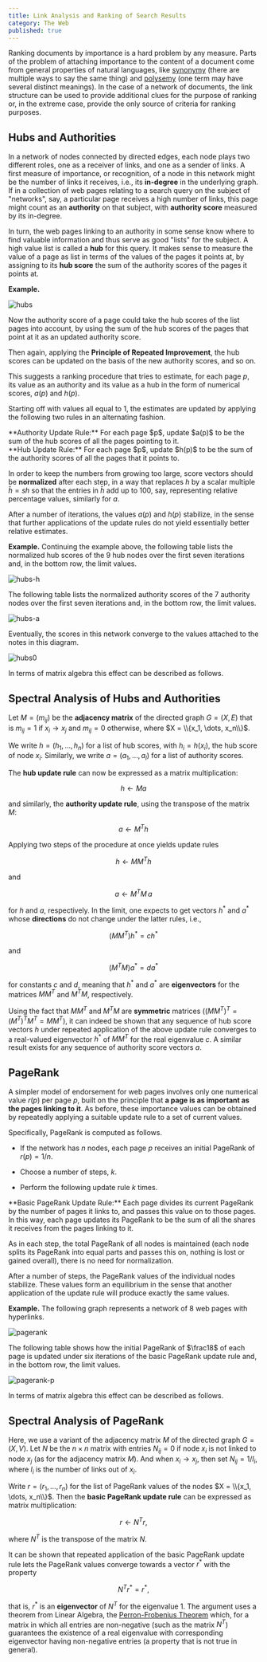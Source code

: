 ```yaml
---
title: Link Analysis and Ranking of Search Results
category: The Web
published: true
---
```


Ranking documents by importance is a hard problem by any measure.
Parts of the problem of attaching importance to the content of a
document come from general properties of natural languages, like
[synonymy] (there are multiple ways to say the same thing) and
[polysemy] (one term may have several distinct meanings).  In the case
of a network of documents, the link structure can be used to provide
additional clues for the purpose of ranking or, in the extreme case,
provide the only source of criteria for ranking purposes.

##  Hubs and Authorities

In a network of nodes connected by directed edges, each node
plays two different roles, one as a receiver of links, and one as
a sender of links.  A first measure of importance, or recognition, of
a node in this network might be the number of
links it receives, i.e., its **in-degree** in the underlying graph.
If in a collection of web pages relating to a search query on the
subject of "networks", say, a particular page receives a high number
of links, this page might count as an **authority** on that subject,
with **authority score** measured by its in-degree.

In turn, the web pages linking to an authority in some sense know
where to find valuable information and thus serve as good "lists" for
the subject.
A high value list is called a **hub** for this query.
It makes sense to measure the value of a page as list in
terms of the values of the pages it points at, by assigning to its
**hub score** the sum of the authority scores of the pages it points
at.

**Example.**

![hubs]

Now
the authority score of a page  could take the hub scores
of the list pages into account, by using the sum of the hub scores
of the pages that point at it as an updated authority score.

Then again, applying the **Principle of Repeated Improvement**,
the hub scores can be updated on the basis of the new authority scores,
and so on.

This suggests a ranking procedure that tries to estimate, for each page $p$,
its value as an authority and its value as a hub in the form
of numerical scores, $a(p)$ and $h(p)$.

Starting off with values all equal to $1$, the estimates are updated
by applying the following two rules in an alternating fashion.

<div class="note" markdown="1">
**Authority Update Rule:**
For each page $p$, update $a(p)$
to be the sum of the hub scores of all the pages pointing to it.
</div>


<div class="note" markdown="1">
**Hub Update Rule:**
For each page $p$,
update $h(p)$
to be the sum of the authority
scores of all the pages
that it points to.
</div>

In order to keep the numbers from growing too large,
score vectors should be **normalized** after each step,
in a way that  replaces $h$ by a scalar multiple $\hat{h} = sh$
so that the entries in $\hat{h}$ add up to $100$, say,
representing relative percentage values,
similarly for $a$.

After a number of iterations, the values $a(p)$ and
$h(p)$ stabilize, in the sense that further applications of
the update rules do not yield essentially better relative estimates.

**Example.**
Continuing the example above,
the following table lists the normalized hub scores of the $9$
hub nodes  over the  first seven iterations and, in the bottom row,
the limit values.

![hubs-h]

The following table lists the normalized authority scores of the $7$
authority nodes  over the  first seven iterations and, in the bottom row,
the limit values.

![hubs-a]

Eventually, the scores in this network converge to the values
attached to the notes in this diagram.

![hubs0]

In terms of matrix algebra this effect can be described as follows.

##  Spectral Analysis of Hubs and Authorities

Let $M = (m_{ij})$ be the **adjacency matrix** of the directed graph
$G = (X, E)$
that is $m_{ij} = 1$ if $x_i \to x_j$ and $m_{ij} = 0$ otherwise,
where $X = \\{x_1, \dots, x_n\\}$.

We write $h = (h_1, \dots, h_n)$ for a list of hub scores, with $h_i = h(x_i)$,
the hub score of node $x_i$.  Similarly, we write $a = (a_1, \dots, a_l)$ for
a list of authority scores.

The **hub update rule** can now be expressed as
a matrix multiplication:

$$
h \gets M a
$$

and similarly, the **authority update rule**, using the transpose of the matrix $M$:

$$
a \gets M^{T} h
$$

Applying two steps of the procedure at once yields update rules

$$
  h \gets M M^T h
$$

and

$$
  a \gets M^T M \, a
$$

for $h$ and $a$, respectively.  In the limit, one expects
to get vectors $h^{\ast}$ and $a^{\ast}$ whose **directions** do not change
under the latter rules, i.e.,

$$
  (M M^T) h^{\ast} = c h^{\ast}
$$

and

$$
  (M^T M) a^{\ast} = d a^{\ast}
$$

for constants $c$ and $d$, meaning that $h^{\ast}$ and $a^{\ast}$
are **eigenvectors** for the matrices $M M^T$ and $M^T M$,
respectively.

Using the fact that $M M^T$ and $M^T M$ are **symmetric** matrices
($(M M^T)^T = (M^T)^T M^T = M M^T$),
it can indeed be shown that any sequence of hub score vectors
$h$ under repeated application of the above update rule
converges to a real-valued eigenvector $h^{\ast}$ of $M M^T$ for the real eigenvalue $c$.
A similar result exists for any sequence of authority score vectors $a$.

## PageRank

A simpler model of endorsement for web pages involves only
one numerical value $r(p)$ per page $p$, built on the principle that
**a page is as important as the pages linking to it**.
As before, these importance values can be obtained by
repeatedly applying a suitable update rule to a set of current values.

Specifically, PageRank is computed as follows.

* If the network has $n$ nodes, each page $p$ receives an initial PageRank
of $r(p) = 1/n$.

* Choose a number of steps, $k$.

* Perform the following update rule $k$ times.

<div class="note" markdown="1">
**Basic PageRank Update Rule:**
Each page divides its current PageRank by the number of
pages it links to, and passes this value on to those pages.
In this way, each page updates its PageRank to be the sum of
all the shares it receives from the pages linking to it.
</div>

As in each step, the total PageRank of all nodes is maintained
(each node splits its PageRank into equal parts and passes this on,
nothing is lost or gained overall), there is no need for normalization.

After a number of steps, the PageRank values of the individual nodes 
stabilize.  These values form an equilibrium in the sense that
another application of the update rule will produce exactly the same
values.

**Example.**  The following graph represents
a network of $8$ web pages with hyperlinks.

![pagerank]

The following table shows how the initial PageRank
of $\frac18$ of each page is updated under six iterations
of the basic PageRank update rule
and, in the bottom row, the limit values.

![pagerank-p]

In terms of matrix algebra this effect can be described as follows.

##  Spectral Analysis of PageRank

Here, we use a variant of the adjacency matrix $M$ of the directed graph $G = (X, V)$.
Let $N$ be the $n \times n$ matrix with entries $N_{ij} = 0$
if node $x_i$ is not linked to node $x_j$ (as for the adjacency matrix $M$).
And when $x_i \to x_j$, then set $N_{ij} = 1/l_i$, 
where $l_i$ is the number of links out of $x_i$.

Write $r = (r_1, \dots, r_n)$ for the list of PageRank values of the nodes
$X = \\{x_1, \dots, x_n\\}$.  Then the **basic PageRank update rule**
can be expressed as matrix multiplication:

$$
r \gets N^T r,
$$

where $N^T$ is the transpose of the matrix $N$.

It can be shown that repeated application of the basic PageRank update rule
lets the PageRank values converge towards a vector $r^{\ast}$ with the property

$$
N^T r^{\ast} = r^{\ast},
$$

that is, $r^{\ast}$ is an **eigenvector** of $N^T$ for the eigenvalue $1$.
The argument uses a theorem from Linear Algebra, the [Perron-Frobenius Theorem] which, for a matrix in which all entries are non-negative (such as the matrix $N^T$) guarantees the existence of a real eigenvalue
with corresponding eigenvector having non-negative entries
(a property that is not true in general).

[synonymy]: https://en.wikipedia.org/wiki/Synonym
[polysemy]: https://en.wikipedia.org/wiki/Polysemy
[hubs]: /images/hubs.png
[hubs-h]: /images/hubs-h.png
[hubs-a]: /images/hubs-a.png
[hubs0]: /images/hubs0.png
[pagerank]: /images/pagerank.png
[pagerank-p]: /images/pagerank-p.png
[Perron-Frobenius Theorem]: https://en.wikipedia.org/wiki/Perron%E2%80%93Frobenius_theorem
